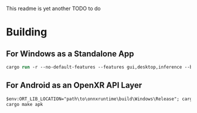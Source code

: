 This readme is yet another TODO to do

# Building
## For Windows as a Standalone App
```ps
cargo run -r --no-default-features --features gui,desktop,inference --bin eyetrackvr-server -- --help
```
## For Android as an OpenXR API Layer
```ps
$env:ORT_LIB_LOCATION="path\to\onnxruntime\build\Windows\Release"; cargo dinghy -p auto-android-aarch64-api32 build -r --lib --no-default-features --features openxr-api-layer,android,gui,inference
cargo make apk
```